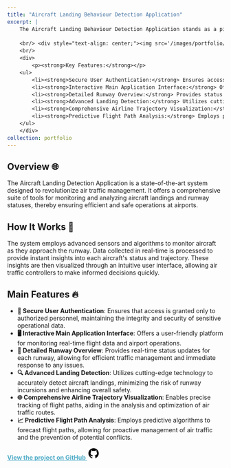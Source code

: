 ```yaml
---
title: "Aircraft Landing Behaviour Detection Application"
excerpt: |
    The Aircraft Landing Behaviour Detection Application stands as a pivotal innovation in air traffic control technology, setting new standards for safety, efficiency, and data-driven decision-making in airport operations. This project brings forth a paradigm shift in managing aircraft landings and runway statuses by providing real-time, actionable insights. Leveraging advanced algorithms and state-of-the-art sensor technology, the application ensures a seamless interface for air traffic controllers, enhancing their ability to monitor, predict, and act upon dynamic flight patterns and runway conditions.
    
    <br/> <div style="text-align: center;"><img src='/images/portfolio/AirlineTrajectory.png' alt='Airline Trajectory Detail' style='width: 400px; display: inline-block;'> <img src='/images/portfolio/Predictedflight.png' alt='Airline Trajectory' style='width: 400px; display: inline-block; margin-right: 10px;'></div>
    <br/>
    <div>
        <p><strong>Key Features:</strong></p>
    <ul>
        <li><strong>Secure User Authentication:</strong> Ensures access is granted only to authorized personnel, maintaining the integrity and security of sensitive operational data.</li>
        <li><strong>Interactive Main Application Interface:</strong> Offers a user-friendly platform for monitoring real-time flight data and airport operations.</li>
        <li><strong>Detailed Runway Overview:</strong> Provides status updates for each runway, allowing for efficient traffic management.</li>
        <li><strong>Advanced Landing Detection:</strong> Utilizes cutting-edge technology for accurate landing insights.</li>
        <li><strong>Comprehensive Airline Trajectory Visualization:</strong> Enables precise tracking of flight paths for optimal route analysis.</li>
        <li><strong>Predictive Flight Path Analysis:</strong> Employs predictive algorithms for proactive air traffic management.</li>
    </ul>
    </div>
collection: portfolio
---
```


## Overview 🌐
The Aircraft Landing Detection Application is a state-of-the-art system designed to revolutionize air traffic management. It offers a comprehensive suite of tools for monitoring and analyzing aircraft landings and runway statuses, thereby ensuring efficient and safe operations at airports.

## How It Works 🧐
The system employs advanced sensors and algorithms to monitor aircraft as they approach the runway. Data collected in real-time is processed to provide instant insights into each aircraft's status and trajectory. These insights are then visualized through an intuitive user interface, allowing air traffic controllers to make informed decisions quickly.

## Main Features 🔥
- **🔐 Secure User Authentication**: Ensures that access is granted only to authorized personnel, maintaining the integrity and security of sensitive operational data.
- **🖥️ Interactive Main Application Interface**: Offers a user-friendly platform for monitoring real-time flight data and airport operations.
- **🛫 Detailed Runway Overview**: Provides real-time status updates for each runway, allowing for efficient traffic management and immediate response to any issues.
- **🔍 Advanced Landing Detection**: Utilizes cutting-edge technology to accurately detect aircraft landings, minimizing the risk of runway incursions and enhancing overall safety.
- **🌐 Comprehensive Airline Trajectory Visualization**: Enables precise tracking of flight paths, aiding in the analysis and optimization of air traffic routes.
- **📈 Predictive Flight Path Analysis**: Employs predictive algorithms to forecast flight paths, allowing for proactive management of air traffic and the prevention of potential conflicts.


<a href="https://github.com/mdalmaruf/AircraftLandingDetection.git" style="color:#52adc8;"><strong>View the project on GitHub ![GitHub](/images/icons8-github-30.png)</strong></a>

